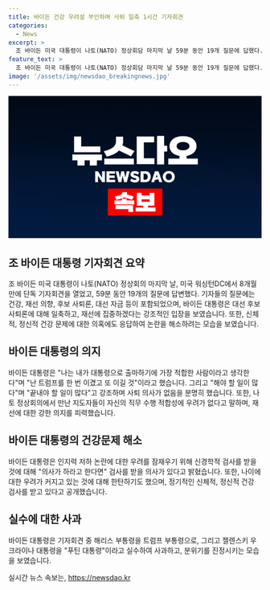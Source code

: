 ```yaml
---
title: 바이든 건강 우려설 부인하며 사퇴 일축 1시간 기자회견
categories:
  - News
excerpt: >
  조 바이든 미국 대통령이 나토(NATO) 정상회담 마지막 날 59분 동안 19개 질문에 답했다. 대선 후보 사퇴론에 대해 나는 대통령으로 출마하기에 적합하다고 생각한다고 밝히며 명확히 일축했고, 이후 현 정부의 업적과 트럼프 전 대통령의 행적을 비교하며 인식문제에 주목했다. 또한, 신경학적 검사를 받을 의사가 있음을 언급하며 나이와 인지력에 대한 우려를 덮어냈다. 8개월 만에 단독 기자회견을 통해 재선 의지를 다졌다.
feature_text: >
  조 바이든 미국 대통령이 나토(NATO) 정상회담 마지막 날 59분 동안 19개 질문에 답했다. 대선 후보 사퇴론에 대해 나는 대통령으로 출마하기에 적합하다고 생각한다고 밝히며 명확히 일축했고, 이후 현 정부의 업적과 트럼프 전 대통령의 행적을 비교하며 인식문제에 주목했다. 또한, 신경학적 검사를 받을 의사가 있음을 언급하며 나이와 인지력에 대한 우려를 덮어냈다. 8개월 만에 단독 기자회견을 통해 재선 의지를 다졌다.
image: '/assets/img/newsdao_breakingnews.jpg'
---
```


<p><img src="/assets/img/newsdao_breakingnews.jpg" alt="bookingtag 속보" /></p>

<h2 data-ke-size="size26">조 바이든 대통령 기자회견 요약</h2>

<p data-ke-size="size16">조 바이든 미국 대통령이 나토(NATO) 정상회의 마지막 날, 미국 워싱턴DC에서 8개월 만에 단독 기자회견을 열었고, 59분 동안 19개의 질문에 답변했다. 기자들의 질문에는 건강, 재선 의향, 후보 사퇴론, 대선 자금 등이 포함되었으며, 바이든 대통령은 대선 후보 사퇴론에 대해 일축하고, 재선에 집중하겠다는 강조적인 입장을 보였습니다. 또한, 신체적, 정신적 건강 문제에 대한 의혹에도 응답하여 논란을 해소하려는 모습을 보였습니다.</p>

<h2 data-ke-size="size26">바이든 대통령의 의지</h2>

<p data-ke-size="size16">바이든 대통령은 "나는 내가 대통령으로 출마하기에 가장 적합한 사람이라고 생각한다"며 "난 트럼프를 한 번 이겼고 또 이길 것"이라고 했습니다. 그리고 "해야 할 일이 많다"며 "끝내야 할 일이 많다"고 강조하며 사퇴 의사가 없음을 분명히 했습니다. 또한, 나토 정상회의에서 만난 지도자들이 자신의 직무 수행 적합성에 우려가 없다고 말하며, 재선에 대한 강한 의지를 피력했습니다.</p>

<h2 data-ke-size="size26">바이든 대통령의 건강문제 해소</h2>

<p data-ke-size="size16">바이든 대통령은 인지력 저하 논란에 대한 우려를 잠재우기 위해 신경학적 검사를 받을 것에 대해 "의사가 하라고 한다면" 검사를 받을 의사가 있다고 밝혔습니다. 또한, 나이에 대한 우려가 커지고 있는 것에 대해 한탄하기도 했으며, 정기적인 신체적, 정신적 건강 검사를 받고 있다고 공개했습니다.</p>

<h2 data-ke-size="size26">실수에 대한 사과</h2>

<p data-ke-size="size16">바이든 대통령은 기자회견 중 해리스 부통령을 트럼프 부통령으로, 그리고 젤렌스키 우크라이나 대통령을 "푸틴 대통령"이라고 실수하여 사과하고, 분위기를 진정시키는 모습을 보였습니다.</p>
실시간 뉴스 속보는, <a href="https://newsdao.kr" rel="dofollow">https://newsdao.kr</a>


